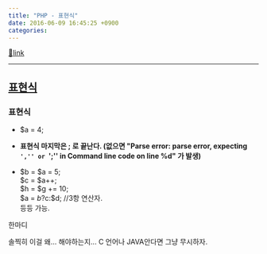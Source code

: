 ```yaml
---
title: "PHP - 표현식"
date: 2016-06-09 16:45:25 +0900
categories: 
---
```

[🔗link](http://www.mins01.com/mh/tech/read/1004)
***


[표현식](http://php.net/manual/kr/language.expressions.php "표현식")
--------------------------------------------------------------

### 표현식

- $a = 4;
- **표현식 마지막은 ; 로 끝난다. (없으면 "Parse error: parse error, expecting `','' or `';'' in Command line code on line %d" 가 발생)**

- $b = $a = 5;   
$c = $a++;   
$h = $g += 10;  
$a = $b?$c:$d; //3항 연산자.  
등등 가능.

한마디

솔찍히 이걸 왜... 해야하는지... C 언어나 JAVA안다면 그냥 무시하자.




